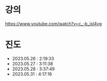# 강의

https://www.youtube.com/watch?v=c_-b_isI4vg

# 진도

-   2023.05.26 : 2:19:33
-   2023.05.27 : 3:11:38
-   2023.05.28 : 3:37:49
-   2023.05.31 : 4:17:16
